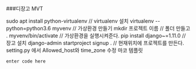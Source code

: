 ###디장고 MVT

sudo apt install python-virtualenv // virtualenv 설치
virtualenv --python=python3.6 myvenv // 가상환경 만들기
mkdir 프로젝트 이름 // 폴더 만들고
. myvenv/bin/activate // 가상환경을 실행시켜준다.
pip install django~=1.11.0 // 장고 설치
django-admin startproject signup . // 현재위치에 프로젝트를 만든다.
setting.py 에서 Allowed_host와 time_zone 수정
마코 템플릿

    enter code here

<!--stackedit_data:
eyJoaXN0b3J5IjpbLTExODQxMzI4NTgsMTY5NzA5MTk2OCwtMz
kxMjUwNDA3LC05OTgyOTUxNTgsLTQ4MTM4MjY4M119
-->